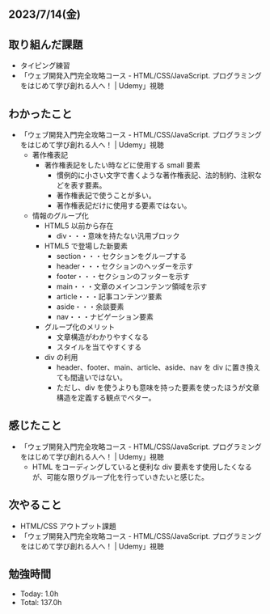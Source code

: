 ## 2023/7/14(金)

## 取り組んだ課題

- タイピング練習
- 「ウェブ開発入門完全攻略コース - HTML/CSS/JavaScript. プログラミングをはじめて学び創れる人へ！ | Udemy」視聴

## わかったこと

- 「ウェブ開発入門完全攻略コース - HTML/CSS/JavaScript. プログラミングをはじめて学び創れる人へ！ | Udemy」視聴
  - 著作権表記
    - 著作権表記をしたい時などに使用する small 要素
      - 慣例的に小さい文字で書くような著作権表記、法的制約、注釈などを表す要素。
      - 著作権表記で使うことが多い。
      - 著作権表記だけに使用する要素ではない。
  - 情報のグループ化
    - HTML5 以前から存在
      - div・・・意味を持たない汎用ブロック
    - HTML5 で登場した新要素
      - section・・・セクションをグループする
      - header・・・セクションのヘッダーを示す
      - footer・・・セクションのフッターを示す
      - main・・・文章のメインコンテンツ領域を示す
      - article・・・記事コンテンツ要素
      - aside・・・余談要素
      - nav・・・ナビゲーション要素
    - グループ化のメリット
      - 文章構造がわかりやすくなる
      - スタイルを当てやすくする
    - div の利用
      - header、footer、main、article、aside、nav を div に置き換えても間違いではない。
      - ただし、div を使うよりも意味を持った要素を使ったほうが文章構造を定義する観点でベター。

## 感じたこと

- 「ウェブ開発入門完全攻略コース - HTML/CSS/JavaScript. プログラミングをはじめて学び創れる人へ！ | Udemy」視聴
  - HTML をコーディングしていると便利な div 要素をす使用したくなるが、可能な限りグループ化を行っていきたいと感じた。

## 次やること

- HTML/CSS アウトプット課題
- 「ウェブ開発入門完全攻略コース - HTML/CSS/JavaScript. プログラミングをはじめて学び創れる人へ！ | Udemy」視聴

## 勉強時間

- Today: 1.0h
- Total: 137.0h
